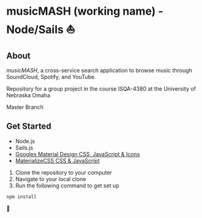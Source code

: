 # musicMASH (working name) - Node/Sails :sailboat:

## About
_musicMASH_, a cross-service search application to browse music through SoundCloud, Spotify, and YouTube.

Repository for a group project in the course ISQA-4380 at the University of Nebraska Omaha

Master Branch

## Get Started

- Node.js
- Sails.js
- [Googles Material Design CSS, JavaScript & Icons](https://getmdl.io/)
- [MaterializeCSS CSS & JavaScript](http://materializecss.com/)

1. Clone the repository to your computer
2. Navigate to your local clone
3. Run the following command to get set up
```sh
npm install
```

:musical_note:

